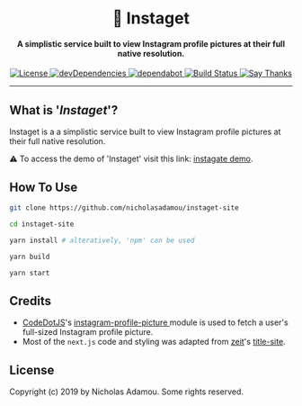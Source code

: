 <h1 align="center">
🔎 Instaget
</h1>

<h4 align="center">A simplistic service built to view Instagram profile pictures at their full native resolution.</h4>

<p align="center">
  <a href="https://github.com/nicholasadamou/instagate-site/blob/master/LICENSE.txt">
      <img src="https://img.shields.io/badge/license-GPLv3-blue.svg?style=flat-square" alt="License">
  </a>
  <a href="https://david-dm.org/nicholasadamou/instaget-site#info=devDependencies">
      <img src="https://img.shields.io/david/dev/nicholasadamou/instaget-site.svg?style=flat-square" alt="devDependencies">
  </a>
  <a href="https://dependabot.com">
      <img src="https://api.dependabot.com/badges/status?host=github&repo=nicholasadamou/instaget-site" alt="dependabot">
  </a>
  <a href="https://travis-ci.org/nicholasadamou/instagate-site">
      <img src="https://img.shields.io/travis/nicholasadamou/instaget-site/master.svg?style=flat-square" alt="Build Status">
  </a>
  <a href="https://saythanks.io/to/NicholasAdamou">
      <img src="https://img.shields.io/badge/say-thanks-ff69b4.svg" alt="Say Thanks">
  </a>
</p>

---

## What is '_Instaget_'?

Instaget is a a simplistic service built to view Instagram profile pictures at their full native resolution.

⚠️ To access the demo of 'Instaget' visit this link: [instagate demo](https://instaget.now.sh/).

## How To Use

```bash
git clone https://github.com/nicholasadamou/instaget-site

cd instaget-site

yarn install # alteratively, 'npm' can be used

yarn build

yarn start
```

## Credits

- [CodeDotJS](https://github.com/CodeDotJS)'s [instagram-profile-picture
  ](https://github.com/CodeDotJS/instagram-profile-picture) module is used to fetch a user's full-sized Instagram profile picture.
- Most of the `next.js` code and styling was adapted from [zeit](https://zeit.co)'s [title-site](https://github.com/zeit/title-site).

## License

Copyright (c) 2019 by Nicholas Adamou. Some rights reserved.
